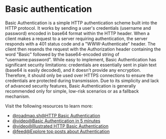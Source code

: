# Basic authentication

Basic Authentication is a simple HTTP authentication scheme built into the HTTP protocol. It works by sending a user's credentials (username and password) encoded in base64 format within the HTTP header. When a client makes a request to a server requiring authentication, the server responds with a 401 status code and a "WWW-Authenticate" header. The client then resends the request with the Authorization header containing the word "Basic" followed by the base64-encoded string of "username:password". While easy to implement, Basic Authentication has significant security limitations: credentials are essentially sent in plain text (base64 is easily decoded), and it doesn't provide any encryption. Therefore, it should only be used over HTTPS connections to ensure the credentials are protected during transmission. Due to its simplicity and lack of advanced security features, Basic Authentication is generally recommended only for simple, low-risk scenarios or as a fallback mechanism.

Visit the following resources to learn more:

- [@roadmap.sh@HTTP Basic Authentication](https://roadmap.sh/guides/http-basic-authentication)
- [@video@Basic Authentication in 5 minutes](https://www.youtube.com/watch?v=rhi1eIjSbvk)
- [@video@Illustrated HTTP Basic Authentication](https://www.youtube.com/watch?v=mwccHwUn7Gc)
- [@feed@Explore top posts about Authentication](https://app.daily.dev/tags/authentication?ref=roadmapsh)
